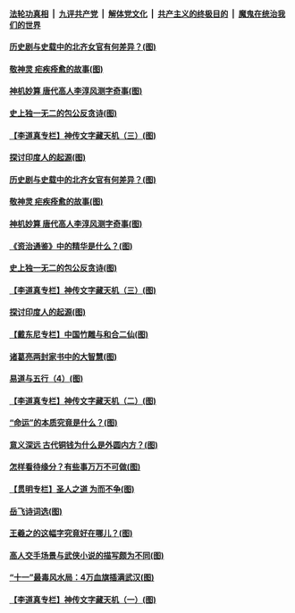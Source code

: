 

####  [法轮功真相](../../../../basic/blob/master/README.md?t=10110402) &nbsp;|&nbsp; [九评共产党](../../../../9ping.md/blob/master/README.md?t=10110402) &nbsp;|&nbsp; [解体党文化](../../../../jtdwh.md/blob/master/README.md?t=10110402)  &nbsp;|&nbsp; [共产主义的终极目的](../../../../gczydzjmd.md/blob/master/README.md?t=10110402) &nbsp;|&nbsp; [魔鬼在统治我们的世界](../../../../mgztzwmdsj.md/blob/master/README.md?t=10110402) 

#### [历史剧与史载中的北齐女官有何差异？(图)](../pages/p7/948659.md?t=10110402) 

#### [敬神灵 疟疾痊愈的故事(图)](../pages/p7/948677.md?t=10110402) 

#### [神机妙算 唐代高人李淳风测字奇事(图)](../pages/p7/948635.md?t=10110402) 

#### [史上独一无二的包公反贪诗(图)](../pages/p7/948579.md?t=10110402) 

#### [【李道真专栏】神传文字藏天机（三）(图)](../pages/p7/948168.md?t=10110402) 

#### [探讨印度人的起源(图)](../pages/p7/948466.md?t=10110402) 

#### [历史剧与史载中的北齐女官有何差异？(图)](../pages/p7/948659.md?t=10110402) 

#### [敬神灵 疟疾痊愈的故事(图)](../pages/p7/948677.md?t=10110402) 

#### [神机妙算 唐代高人李淳风测字奇事(图)](../pages/p7/948635.md?t=10110402) 

#### [《资治通鉴》中的精华是什么？(图)](../pages/p7/948572.md?t=10110402) 

#### [史上独一无二的包公反贪诗(图)](../pages/p7/948579.md?t=10110402) 

#### [【李道真专栏】神传文字藏天机（三）(图)](../pages/p7/948168.md?t=10110402) 

#### [探讨印度人的起源(图)](../pages/p7/948466.md?t=10110402) 

#### [【戴东尼专栏】中国竹雕与和合二仙(图)](../pages/p7/942487.md?t=10110402) 

#### [诸葛亮两封家书中的大智慧(图)](../pages/p7/948381.md?t=10110402) 

#### [易道与五行（4）(图)](../pages/p7/948370.md?t=10110402) 

#### [【李道真专栏】神传文字藏天机（二）(图)](../pages/p7/948165.md?t=10110402) 

#### [“命运”的本质究竟是什么？(图)](../pages/p7/948374.md?t=10110402) 

#### [意义深远 古代铜钱为什么是外圆内方？(图)](../pages/p7/948341.md?t=10110402) 

#### [怎样看待缘分？有些事万万不可做(图)](../pages/p7/948326.md?t=10110402) 

#### [【贯明专栏】圣人之道 为而不争(图)](../pages/p7/947873.md?t=10110402) 

#### [岳飞诗词选(图)](../pages/p7/948131.md?t=10110402) 

#### [王羲之的这幅字究竟好在哪儿？(图)](../pages/p7/948269.md?t=10110402) 

#### [高人交手场景与武侠小说的描写颇为不同(图)](../pages/p7/948092.md?t=10110402) 

#### [“十一”最毒风水局：4万血旗插满武汉(图)](../pages/p7/948181.md?t=10110402) 

#### [【李道真专栏】神传文字藏天机（一）(图)](../pages/p7/947879.md?t=10110402) 

